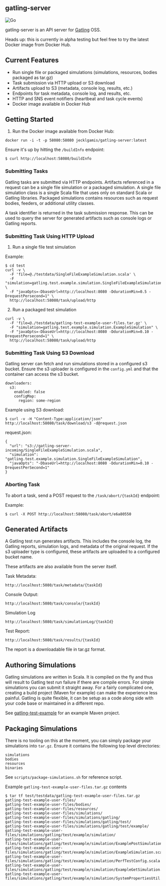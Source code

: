 ## gatling-server

![Go](https://github.com/jecklgamis/gatling-server/workflows/Go/badge.svg?branch=main)

gatling-server is an API server for [Gatling](https://gatling.io/) OSS. 

Heads up: this is currently in alpha testing but feel free to try the latest Docker image from Docker Hub.

## Current Features
* Run single file or packaged simulations (simulations, resources, bodies packaged as tar.gz) 
* Task submission via HTTP upload or S3 download 
* Artifacts upload to S3 (metadata, console log, results, etc.)
* Endpoints for task metadata, console log, and results, etc.
* HTTP and SNS event notifiers (heartbeat and task cycle events)
* Docker image available in Docker Hub

## Getting Started 
1. Run the Docker image available from Docker Hub:
```
docker run -i -t -p 58080:58080 jecklgamis/gatling-server:latest
```
Ensure it's up by hitting the `/buildInfo` endpoint:
```
$ curl http://localhost:58080/buildInfo 
```

### Submitting Tasks
Gatling tasks are submitted via HTTP endpoints.  Artifacts referenced in a request can be a single file simulation or a 
packaged simulation. A single file simulation class is a single Scala file that uses only on standard Scala or Gatling 
libraries. Packaged simulations contains resources such as request bodies, feeders, or additional utility classes. 

A task identifier is returned in the task submission response. This can be used to query the server for generated
artifacts such as console logs or Gatling reports.

### Submitting Task Using HTTP Upload
1. Run a single file test simulation

Example:
```
$ cd test
curl -v \
  -F 'file=@./testdata/SingleFileExampleSimulation.scala' \
  -F "simulation=gatling.test.example.simulation.SingleFileExampleSimulation" \
  -F "javaOpts=-DbaseUrl=http://localhost:8080 -DdurationMin=0.5 -DrequestPersecond=1" \
  http://localhost:58080/task/upload/http
```
2. Run a packaged test simulation
```
curl -v \
  -F 'file=@./testdata/gatling-test-example-user-files.tar.gz' \
  -F "simulation=gatling.test.example.simulation.ExampleSimulation" \
  -F "javaOpts=-DbaseUrl=http://localhost:8080 -DdurationMin=0.10 -DrequestPersecond=1" \
  http://localhost:58080/task/upload/http
```

### Submitting Task Using S3 Download
Gatling server can fetch and run simulations stored in a configured s3 bucket. Ensure the s3 uploader is configured
in the `config.yml` and that the container can access the s3 bucket.
```
downloaders:
  s3:
    enabled: false
    configMap:
      region: some-region
```
  
Example using S3 download:
```
$ curl -v -H "Content-Type:application/json" http://localhost:58080/task/download/s3 -d@request.json
```
request.json:
```
{
  "url": "s3://gatling-server-incoming/SingleFileExampleSimulation.scala",
  "simulation": "gatling.test.example.simulation.SingleFileExampleSimulation",
  "javaOpts": "-DbaseUrl=http://localhost:8080 -DdurationMin=0.10 -DrequestPerSecond=1"
}
```

### Aborting Task 
To abort a task,  send a POST request to the `/task/abort/{taskId}` endpoint:

Example:
```
$ curl -X POST http://localhost:58080/task/abort/e6a80550
```


## Generated Artifacts
A Gatling test run generates artifacts. This includes the console log, the Gatling reports, simulation logs,
and metadata of the original request. If the s3 uploader type is configured, these artifacts are uploaded to 
a configured bucket name. 

These artifacts are also available from the server itself. 

Task Metadata:
```
http://localhost:5080/task/metadata/{taskId}
```
Console Output:
``` 
http://localhost:5080/task/console/{taskId}
```

Simulation Log
```
http://localhost:5080/task/simulationLog/{taskId}
```
Test Report:
```
http://localhost:5080/task/results/{taskId}
```
The report is a downloadable file in tar.gz format.


## Authoring Simulations
Gatling simulations are written in Scala. It is compiled on the fly and thus will result to  Gatling test run failure
if there  are compile errors. For simple simulations you can submit it straight away. For a fairly complicated one, creating a 
build project (Maven for example) can make the experience less painful. Gatling is quite flexible, it can be setup as a 
code along side with your code base or maintained in a different repo.

See [gatling-test-example](git@github.com:jecklgamis/gatling-test-example.git) for an example Maven project.

## Packaging Simulations
There is no tooling on this at the moment, you can simply package your simulations into `tar.gz`. Ensure it 
contains the following top level directories:
```
simulations
bodies
resources
binaries
```
See `scripts/package-simulations.sh` for reference script.

Example `gatling-test-example-user-files.tar.gz` contents
```
$ tar tf test/testdata/gatling-test-example-user-files.tar.gz 
gatling-test-example-user-files/
gatling-test-example-user-files/bodies/
gatling-test-example-user-files/resources/
gatling-test-example-user-files/simulations/
gatling-test-example-user-files/simulations/gatling/
gatling-test-example-user-files/simulations/gatling/test/
gatling-test-example-user-files/simulations/gatling/test/example/
gatling-test-example-user-files/simulations/gatling/test/example/simulation/
gatling-test-example-user-files/simulations/gatling/test/example/simulation/ExamplePostSimulation.scala
gatling-test-example-user-files/simulations/gatling/test/example/simulation/ExampleSimulation.scala
gatling-test-example-user-files/simulations/gatling/test/example/simulation/PerfTestConfig.scala
gatling-test-example-user-files/simulations/gatling/test/example/simulation/ExampleGetSimulation.scala
gatling-test-example-user-files/simulations/gatling/test/example/simulation/SystemPropertiesUtil.scala
```
